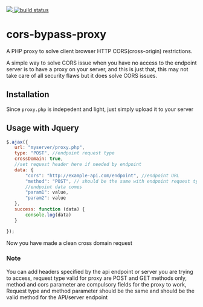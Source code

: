 <img src="https://img.shields.io/github/license/GeniusGeeek/cors-bypass-proxy" /><a href="https://circleci.com/gh/badges/shields/tree/master">
  <img src="https://img.shields.io/circleci/project/github/badges/shields/master" alt="build status"></a>
  # cors-bypass-proxy
A PHP proxy to solve client browser HTTP CORS(cross-origin) restrictions.

A simple way to solve CORS issue when you have no access to the endpoint server is to have a proxy on your server, and this is just that, this may not take care of all security flaws but it does solve CORS issues.

## Installation
Since ```proxy.php``` is indepedent and light, just simply upload it to your server



 ## Usage with Jquery
 
 ```javascript
 $.ajax({
    url: "myserver/proxy.php",
    type: "POST", //endpoint request type
    crossDomain: true,
    //set request header here if needed by endpoint
    data: {
        "cors": "http://example-api.com/endpoint", //endpoint URL
        "method": "POST", // should be the same with endpoint request type
        //endpoint data comes
        "param1": value, 
        "param2": value
    },
    success: function (data) {
        console.log(data)
    }

});
 ```
 Now you have made a clean cross domain request
 
 ### Note
You can add headers specified by the api endpoint or server you are trying to access, request type valid for proxy are POST and GET methods only, method and cors parameter are compulsory fields for the proxy to work, Request type and method parameter should be the same and should be the valid method for the API/server endpoint




